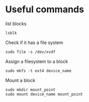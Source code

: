 # Useful commands

list blocks
```
lsblk
```

Check if it has a file system
```
sudo file -s /dev/xvdf
```

Assign a filesystem to a block
```
sudo mkfs -t ext4 device_name
```

Mount a block
```
sudo mkdir mount_point
sudo mount device_name mount_point
```
